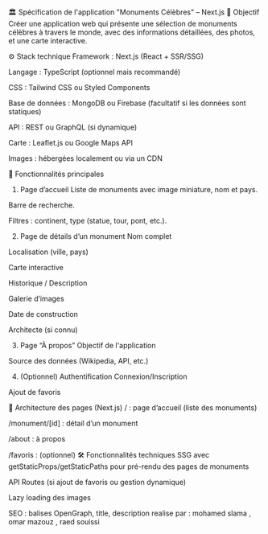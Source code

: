 🏛️ Spécification de l'application "Monuments Célèbres" – Next.js
🎯 Objectif
Créer une application web qui présente une sélection de monuments célèbres à travers le monde, avec des informations détaillées, des photos, et une carte interactive.

⚙️ Stack technique
Framework : Next.js (React + SSR/SSG)

Langage : TypeScript (optionnel mais recommandé)

CSS : Tailwind CSS ou Styled Components

Base de données : MongoDB ou Firebase (facultatif si les données sont statiques)

API : REST ou GraphQL (si dynamique)

Carte : Leaflet.js ou Google Maps API

Images : hébergées localement ou via un CDN

📱 Fonctionnalités principales
1. Page d’accueil
Liste de monuments avec image miniature, nom et pays.

Barre de recherche.

Filtres : continent, type (statue, tour, pont, etc.).

2. Page de détails d’un monument
Nom complet

Localisation (ville, pays)

Carte interactive

Historique / Description

Galerie d’images

Date de construction

Architecte (si connu)

3. Page “À propos”
Objectif de l'application

Source des données (Wikipedia, API, etc.)

4. (Optionnel) Authentification
Connexion/Inscription

Ajout de favoris

🧩 Architecture des pages (Next.js)
/ : page d’accueil (liste des monuments)

/monument/[id] : détail d’un monument

/about : à propos

/favoris : (optionnel)
🛠️ Fonctionnalités techniques
SSG avec getStaticProps/getStaticPaths pour pré-rendu des pages de monuments

API Routes (si ajout de favoris ou gestion dynamique)

Lazy loading des images

SEO : balises OpenGraph, title, description
 realise par : mohamed slama , omar mazouz , raed souissi